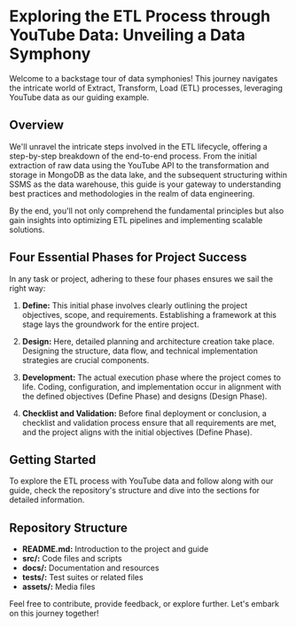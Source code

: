# Exploring the ETL Process through YouTube Data: Unveiling a Data Symphony

Welcome to a backstage tour of data symphonies! This journey navigates the intricate world of Extract, Transform, Load (ETL) processes, leveraging YouTube data as our guiding example.

## Overview

We'll unravel the intricate steps involved in the ETL lifecycle, offering a step-by-step breakdown of the end-to-end process. From the initial extraction of raw data using the YouTube API to the transformation and storage in MongoDB as the data lake, and the subsequent structuring within SSMS as the data warehouse, this guide is your gateway to understanding best practices and methodologies in the realm of data engineering.

By the end, you'll not only comprehend the fundamental principles but also gain insights into optimizing ETL pipelines and implementing scalable solutions.

## Four Essential Phases for Project Success

In any task or project, adhering to these four phases ensures we sail the right way:

1. **Define:** This initial phase involves clearly outlining the project objectives, scope, and requirements. Establishing a framework at this stage lays the groundwork for the entire project.

2. **Design:** Here, detailed planning and architecture creation take place. Designing the structure, data flow, and technical implementation strategies are crucial components.

3. **Development:** The actual execution phase where the project comes to life. Coding, configuration, and implementation occur in alignment with the defined objectives (Define Phase) and designs (Design Phase).

4. **Checklist and Validation:** Before final deployment or conclusion, a checklist and validation process ensure that all requirements are met, and the project aligns with the initial objectives (Define Phase).

## Getting Started

To explore the ETL process with YouTube data and follow along with our guide, check the repository's structure and dive into the sections for detailed information.

## Repository Structure

- **README.md:** Introduction to the project and guide
- **src/:** Code files and scripts
- **docs/:** Documentation and resources
- **tests/:** Test suites or related files
- **assets/:** Media files

Feel free to contribute, provide feedback, or explore further. Let's embark on this journey together!

